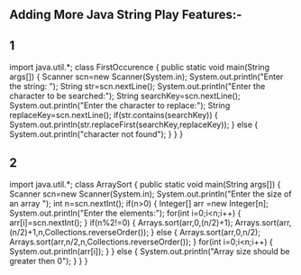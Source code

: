## Adding More Java String Play Features:- 

## 1
import java.util.*;
class FirstOccurence
{
    public static void main(String args[])
    {
        Scanner  scn=new Scanner(System.in);
        System.out.println("Enter the string: ");
        String str=scn.nextLine();
        System.out.println("Enter the character to be searched:");
        String searchKey=scn.nextLine();
        System.out.println("Enter the character to replace:");
        String replaceKey=scn.nextLine();
        if(str.contains(searchKey))
        {
            System.out.println(str.replaceFirst(searchKey,replaceKey));
        }
        else
        {
            System.out.println("character not found");
        }
    }
}

## 2
import java.util.*;
class ArraySort
{
    public static void main(String args[])
    {
        Scanner scn=new Scanner(System.in);
        System.out.println("Enter the size of an array ");
        int n=scn.nextInt();
        if(n>0)
        {
            Integer[] arr =new Integer[n];
            System.out.println("Enter the elements:");
            for(int i=0;i<n;i++)
            {
                arr[i]=scn.nextInt();
            }
            if(n%2!=0)
            {
                Arrays.sort(arr,0,(n/2)+1);
                Arrays.sort(arr,(n/2)+1,n,Collections.reverseOrder());
            }
            else
            {
                Arrays.sort(arr,0,n/2);
                Arrays.sort(arr,n/2,n,Collections.reverseOrder());
            }
            for(int i=0;i<n;i++)
            {
                System.out.println(arr[i]);
            }
        }
        else
        {
            System.out.println("Array size should be greater then 0");
        }
    }
}
